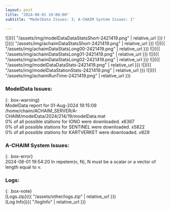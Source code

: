 ```yaml
---
layout: post
title: "2024-08-01 19:00:00"
subtitle: "ModelData Issues: 3; A-CHAIM System Issues: 1"

---
```


![]({{ "/assets/img/modelDataDataStatsShort-2421419.png" | relative_url }})
![]({{ "/assets/img/achaimDataStatsShort-2421419.png" | relative_url }})
![]({{ "/assets/img/achaimDataStatsLong00-2421419.png" | relative_url }})
![]({{ "/assets/img/achaimDataStatsLong01-2421419.png" | relative_url }})
![]({{ "/assets/img/achaimDataStatsLong02-2421419.png" | relative_url }})
![]({{ "/assets/img/modelDataDataStats-2421419.png" | relative_url }})
![]({{ "/assets/img/modelDataStationStats-2421419.png" | relative_url }})
![]({{ "/assets/img/achaimRunTime-2421419.png" | relative_url }})


### ModelData Issues:  
  
{: .box-warning}  
 ModelData report for 01-Aug-2024 19:15:09   
 /home/chaim/ACHAIM_SERVER/A-CHAIM/modelData/2024/214/19/modelData.mat   
 0% of all possible stations for IONO were downloaded. x6367   
 0% of all possible stations for SENTINEL were downloaded. x5822   
 0% of all possible stations for KARTVERKET were downloaded. x829   
  
### A-CHAIM System Issues:  
  
{: .box-error}  
2024-08-01 19:54:20 In repelem(v, N), N must be a scalar or a vector of length equal to v.  

### Logs:  
  
{: .box-note}  
[Logs.zip]({{ "/assets/other/logs.zip" | relative_url }})  
[Log Info]({{ "/logInfo" | relative_url }})  
